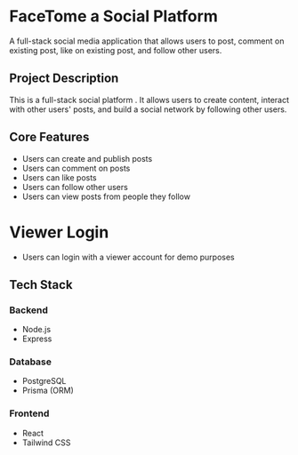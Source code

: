 # FaceTome a Social Platform 

A full-stack social media application that allows users to post, comment on existing post, like on existing post, and follow other users.

## Project Description

This is a full-stack social platform . It allows users to create content, interact with other users' posts, and build a social network by following other users.

## Core Features

- Users can create and publish posts  
- Users can comment on posts  
- Users can like posts  
- Users can follow other users  
- Users can view posts from people they follow
  
# Viewer Login 

- Users can login with a viewer account for demo purposes

## Tech Stack

### Backend
- Node.js
- Express

### Database
- PostgreSQL
- Prisma (ORM)

### Frontend
- React
- Tailwind CSS

